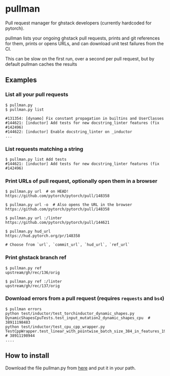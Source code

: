 # pullman

Pull request manager for ghstack developers (currently hardcoded for pytorch).

pullman lists your ongoing ghstack pull requests, prints and git references for
them, prints or opens URLs, and can download unit test failures from the CI.

This can be slow on the first run, over a second per pull request, but
by default pullman caches the results

## Examples


### List all your pull requests

    $ pullman.py
    $ pullman.py list

    #131354: [dynamo] Fix constant propagation in builtins and UserClasses
    #144621: [inductor] Add tests for new docstring_linter features (fix #142496)
    #144622: [inductor] Enable docstring_linter on _inductor
    ...

### List requests matching a string

    $ pullman.py list Add tests
    #144621: [inductor] Add tests for new docstring_linter features (fix #142496)

### Print URLs of pull request, optionally open them in a browser

    $ pullman.py url  # on HEAD!
    https://github.com/pytorch/pytorch/pull/148358

    $ pullman.py url -o  # Also opens the URL in the browser
    https://github.com/pytorch/pytorch/pull/148358

    $ pullman.py url :/linter
    https://github.com/pytorch/pytorch/pull/144621

    $ pullman.py hud_url
    https://hud.pytorch.org/pr/148358

    # Choose from `url`, `commit_url`, `hud_url`, `ref_url`


### Print ghstack branch ref

    $ pullman.py ref
    upstream/gh/rec/136/orig

    $ pullman.py ref :/linter
    upstream/gh/rec/137/orig

### Download errors from a pull request (requires `requests` and `bs4`)

    $ pullman errors
    python test/inductor/test_torchinductor_dynamic_shapes.py DynamicShapesCpuTests.test_input_mutation2_dynamic_shapes_cpu  # 38911198483
    python test/inductor/test_cpu_cpp_wrapper.py TestCppWrapper.test_linear_with_pointwise_batch_size_384_in_features_196_out_features_384_bias_False_epilogue_hardswish_cpu_bfloat16_cpp_wrapper  # 38911198944
    ....

## How to install

Download the file pullman.py from [here](https://github.com/rec/pullman/blob/main/pullman.py)
and put it in your path.
